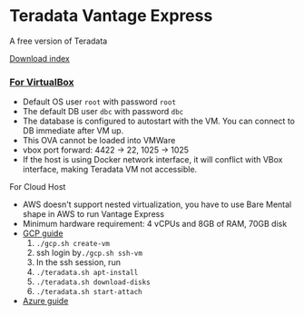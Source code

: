 # Teradata Vantage Express
A free version of Teradata

[Download index](https://downloads.teradata.com/download/database/teradata-express/vmware)
### [For VirtualBox](https://quickstarts.teradata.com/getting.started.vbox.html)
- Default OS user `root` with password `root`
- The default DB user `dbc` with password `dbc`
- The database is configured to autostart with the VM. You can connect to DB immediate after VM up.
- This OVA cannot be loaded into VMWare
- vbox port forward: 4422 -> 22, 1025 -> 1025
- If the host is using Docker network interface, it will conflict with VBox interface, making Teradata VM not accessible.

For Cloud Host
- AWS doesn't support nested virtualization, you have to use Bare Mental shape in AWS to run Vantage Express
- Minimum hardware requirement: 4 vCPUs and 8GB of RAM, 70GB disk
- [GCP guide](https://quickstarts.teradata.com/vantage.express.gcp.html)
  1. `./gcp.sh create-vm`
  2. ssh login by`./gcp.sh ssh-vm`
  3. In the ssh session, run
    1. `./teradata.sh apt-install`
    2. `./teradata.sh download-disks`
    3. `./teradata.sh start-attach`
- [Azure guide](https://quickstarts.teradata.com/run-vantage-express-on-microsoft-azure.html)

